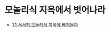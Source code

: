 # 모놀리식 지옥에서 벗어나라

-   [1.1 서서히 모놀리식 지옥에 빠져들다](https://github.com/oereo/TIL/blob/main/MicroServicePattern/1.%EB%AA%A8%EB%86%80%EB%A6%AC%EC%8B%9D_%EC%A7%80%EC%98%A5%EC%97%90%EC%84%9C_%EB%B2%97%EC%96%B4%EB%82%98%EB%9D%BC/1.1_%EC%84%9C%EC%84%9C%ED%9E%88_%EB%AA%A8%EB%86%80%EB%A6%AC%EC%8B%9D_%EC%A7%80%EC%98%A5%EC%97%90_%EB%B9%A0%EC%A0%B8%EB%93%A4%EB%8B%A4.md)
